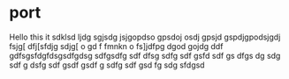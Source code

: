 # port
Hello this it sdklsd ljdg sgjsdg jsjgopdso gpsdoj osdj gpsjd gspdjgpodsjgdj fsjg[ dfj[sfdjg sdjg[ o gd f    fmnkn o fs]jdfpg dgod gojdg ddf gdfsgsfdgfdsgsdfgdsg sdfgsdfg sdf dfsg sdfg sdf gsfd sdf gs dfgs dg sdg sdf g dsfg sdf gsdf gsdf g sdfg sdf gsd fg sdg sfdgsd
